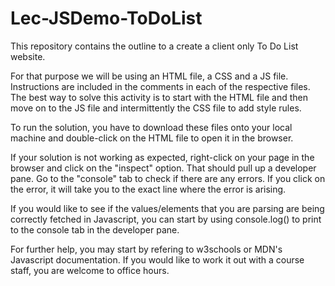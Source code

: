 # Lec-JSDemo-ToDoList

This repository contains the outline to a create a client only To Do List website. 

For that purpose we will be using an HTML file, a CSS and a JS file. Instructions are included in the comments in each of the respective files. The best way to solve this activity is to start with the HTML file and then move on to the JS file and intermittently the CSS file to add style rules.

To run the solution, you have to download these files onto your local machine and double-click on the HTML file to open it in the browser.

If your solution is not working as expected, right-click on your page in the browser and click on the "inspect" option. That should pull up a developer pane. Go to the "console" tab to check if there are any errors. If you click on the error, it will take you to the exact line where the error is arising.

If you would like to see if the values/elements that you are parsing are being correctly fetched in Javascript, you can start by using console.log() to print to the console tab in the developer pane.

For further help, you may start by refering to w3schools or MDN's Javascript documentation. If you would like to work it out with a course staff, you are welcome to office hours.

